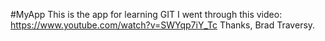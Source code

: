 #MyApp
This is the app for learning GIT
I went through this video:
https://www.youtube.com/watch?v=SWYqp7iY_Tc
Thanks, Brad Traversy.

